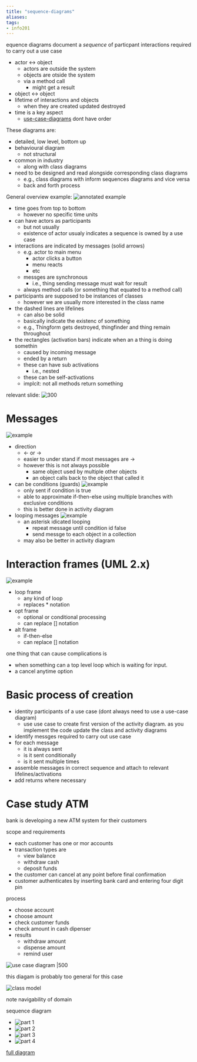 ```yaml
---
title: "sequence-diagrams"
aliases: 
tags: 
- info201
---
```



equence diagrams document a *sequence* of particpant interactions required to carry out a use case
- actor <-> object
	- actors are outside the system
	- objects are otside the system
	- via a method call
		- might get a result
- object <-> object
- lifetime of interactions and objects
	- when they are created updated destroyed
- time is a key aspect
	- [use-case-diagrams](notes/use-case-diagrams.md) dont have order

These diagrams are:
- detailed, low level, bottom up
- behavioural diagram
	- not structural
- common in industry
	- along with class diagrams
- need to be designed and read alongside corresponding class diagrams
	- e.g., class diagrams with inform sequences diagrams and vice versa
	- back and forth process


General overview example: ![annotated example](https://i.imgur.com/1myG3rU.png)
- time goes from top to bottom
	- however no specific time units
- can have actors as participants
	- but not usually
	- existence of actor usualy indicates a sequence is owned by a use case
- interactions are indicated by messages (solid arrows)
	- e.g. actor to main menu
		- actor clicks a button
		- menu reacts
		- etc
	- messges are synchronous
		- i.e., thing sending message must wait for result
	- always method calls (or something that equated to a method call)
- participants are supposed to be instances of classes
	- however we are usually more interested in the class name
- the dashed lines are lifelines
	- can also be solid
	- basically indicate the existenc of something
	- e.g., Thingform gets destroyed, thingfinder and thing remain throughout
- the rectangles (activation bars) indicate when an a thing is doing somethin 
	- caused by incoming message
	- ended by a return
	- these can have sub activations
		- i.e., nested
	- these can be self-activations
	- implcit: not all methods return something

relevant slide:
![300](https://i.imgur.com/txdVhrV.png)


# Messages
![example](https://i.imgur.com/XedVmng.png)
- direction
	- <- or ->
	- easier to under stand if most messages are ->
	- however this is not always possible
		- same object used by multiple other objects
		- an object calls back to the object that called it
- can be conditions (guards) ![example](https://i.imgur.com/yWTcD1F.png)
	- only sent if condition is true
	- able to approximate if-then-else using multiple branches with exclusive conditions
	- this is better done in activity diagram
- looping messages ![example](https://i.imgur.com/tcFZ4bb.png)
	- an asterisk idicated looping
		- repeat message until condition id false
		- send messge to each object in a collection
	- may also be better in activity diagram

# Interaction frames (UML 2.x)
![example](https://i.imgur.com/V1Jhnd2.png)
- loop frame
	- any kind of loop
	- replaces * notation
- opt frame
	- optional or conditional processing
	- can replace [] notation
- alt frame
	- if-then-else
	- can replace [] notation

one thing that can cause complications is 
- when something can a top level loop which is waiting for input.
- a cancel anytime option


# Basic process of creation

- identity participants of a use case (dont always need to use a use-case diagram)
	- use use case to create first version of the activity diagram. as you implement the code update the class and activity diagrams
- identify messges required to carry out use case
- for each message
	- it is always sent
	- is it sent conditionally
	- is it sent multiple times
- assemble messages in correct sequence and attach to relevant lifelines/activations
- add returns where necessary

# Case study ATM

bank is developing a new ATM system for their customers

scope and requirements
- each customer has one or mor accounts
- transaction types are
	- view balance
	- withdraw cash
	- deposit funds
- the customer can cancel at any point before final confirmation
- customer authenticates by inserting bank card and entering four digit pin

process
- choose account
- choose amount
- check customer funds
- check amount in cash dipenser
- results
	- withdraw amount
	- dispense amount
	- remind user 

![use case diagram |500](https://i.imgur.com/O2mE91J.png)

this diagam is probably too general for this case

![class model](https://i.imgur.com/3kX68dm.png)

note navigability of domain

sequence diagram

- ![part 1](https://i.imgur.com/PJJBZav.png)
- ![part 2](https://i.imgur.com/M3jRM8g.png)
- ![part 3](https://i.imgur.com/PhCYWsy.png)
- ![part 4](https://i.imgur.com/L0h4nb8.png)




[full diagram](https://blackboard.otago.ac.nz/bbcswebdav/pid-2894257-dt-content-rid-18429333_1/courses/INFO201_S1DNIE_2022/2022/lectures/lecture_13_atm-withdraw-sequence-full.pdf)
